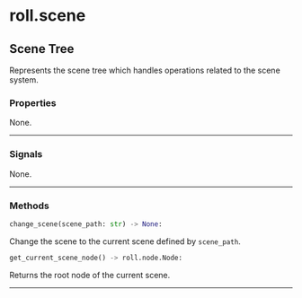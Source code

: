 # roll.scene

## Scene Tree

Represents the scene tree which handles operations related to the scene system.

### Properties

None.

---

### Signals

None.

---

### Methods

```python
change_scene(scene_path: str) -> None:
```

Change the scene to the current scene defined by `scene_path`.

```python
get_current_scene_node() -> roll.node.Node:
```

Returns the root node of the current scene.

---